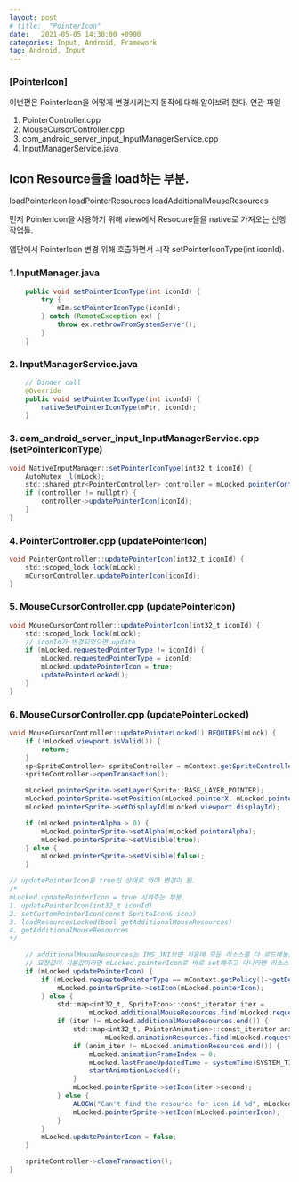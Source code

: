 ```yaml
---
layout: post
# title:  "PointerIcon"
date:   2021-05-05 14:30:00 +0900
categories: Input, Android, Framework
tag: Android, Input
---
```


### [PointerIcon]

이번편은 PointerIcon을 어떻게 변경시키는지 동작에 대해 알아보려 한다.
연관 파일
1. PointerController.cpp
2. MouseCursorController.cpp
3. com_android_server_input_InputManagerService.cpp
4. InputManagerService.java

## Icon Resource들을 load하는 부분.
loadPointerIcon
loadPointerResources
loadAdditionalMouseResources

먼저 PointerIcon을 사용하기 위해 view에서 Resocure들을 native로 가져오는 선행작업들.

앱단에서 PointerIcon 변경 위해 호출하면서 시작 setPointerIconType(int iconId).

### 1.InputManager.java
```java
    public void setPointerIconType(int iconId) {
        try {
            mIm.setPointerIconType(iconId);
        } catch (RemoteException ex) {
            throw ex.rethrowFromSystemServer();
        }
    }
```

### 2. InputManagerService.java
```java
    // Binder call
    @Override
    public void setPointerIconType(int iconId) {
        nativeSetPointerIconType(mPtr, iconId);
    }
```

### 3. com_android_server_input_InputManagerService.cpp (setPointerIconType)
```java
void NativeInputManager::setPointerIconType(int32_t iconId) {
    AutoMutex _l(mLock);
    std::shared_ptr<PointerController> controller = mLocked.pointerController.lock();
    if (controller != nullptr) {
        controller->updatePointerIcon(iconId);
    }
}
```

### 4. PointerController.cpp (updatePointerIcon)
```java
void PointerController::updatePointerIcon(int32_t iconId) {
    std::scoped_lock lock(mLock);
    mCursorController.updatePointerIcon(iconId);
}
```

### 5. MouseCursorController.cpp (updatePointerIcon)
```java
void MouseCursorController::updatePointerIcon(int32_t iconId) {
    std::scoped_lock lock(mLock);
	// iconId가 변경되었으면 update
    if (mLocked.requestedPointerType != iconId) {
        mLocked.requestedPointerType = iconId;
        mLocked.updatePointerIcon = true;
        updatePointerLocked();
    }
}
```

### 6. MouseCursorController.cpp (updatePointerLocked)
```java
void MouseCursorController::updatePointerLocked() REQUIRES(mLock) {
    if (!mLocked.viewport.isValid()) {
        return;
    }
    sp<SpriteController> spriteController = mContext.getSpriteController();
    spriteController->openTransaction();

    mLocked.pointerSprite->setLayer(Sprite::BASE_LAYER_POINTER);
    mLocked.pointerSprite->setPosition(mLocked.pointerX, mLocked.pointerY);
    mLocked.pointerSprite->setDisplayId(mLocked.viewport.displayId);

    if (mLocked.pointerAlpha > 0) {
        mLocked.pointerSprite->setAlpha(mLocked.pointerAlpha);
        mLocked.pointerSprite->setVisible(true);
    } else {
        mLocked.pointerSprite->setVisible(false);
    }

// updatePointerIcon을 true인 상태로 와야 변경이 됨.
/*
mLocked.updatePointerIcon = true 시켜주는 부분.
1. updatePointerIcon(int32_t iconId)
2. setCustomPointerIcon(const SpriteIcon& icon)
3. loadResourcesLocked(bool getAdditionalMouseResources)
4. getAdditionalMouseResources
*/

    // additionalMouseResources는 IMS_JNI보면 처음에 모든 리소스를 다 로드해놓음.
    // 요청값이 기본값이라면 mLocked.pointerIcon로 바로 set해주고 아니라면 리소스에서 찾아서 셋해줌.
    if (mLocked.updatePointerIcon) {
        if (mLocked.requestedPointerType == mContext.getPolicy()->getDefaultPointerIconId()) {
            mLocked.pointerSprite->setIcon(mLocked.pointerIcon);
        } else {
            std::map<int32_t, SpriteIcon>::const_iterator iter =
                    mLocked.additionalMouseResources.find(mLocked.requestedPointerType);
            if (iter != mLocked.additionalMouseResources.end()) {
                std::map<int32_t, PointerAnimation>::const_iterator anim_iter =
                        mLocked.animationResources.find(mLocked.requestedPointerType);
                if (anim_iter != mLocked.animationResources.end()) {
                    mLocked.animationFrameIndex = 0;
                    mLocked.lastFrameUpdatedTime = systemTime(SYSTEM_TIME_MONOTONIC);
                    startAnimationLocked();
                }
                mLocked.pointerSprite->setIcon(iter->second);
            } else {
                ALOGW("Can't find the resource for icon id %d", mLocked.requestedPointerType);
                mLocked.pointerSprite->setIcon(mLocked.pointerIcon);
            }
        }
        mLocked.updatePointerIcon = false;
    }

    spriteController->closeTransaction();
}
```

